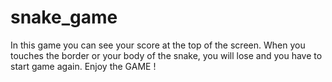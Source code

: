 # snake_game
In this game you can see your score at the top of the screen. When you touches the border or your body of the snake, you will lose and you have to start game again. Enjoy the GAME ! 
